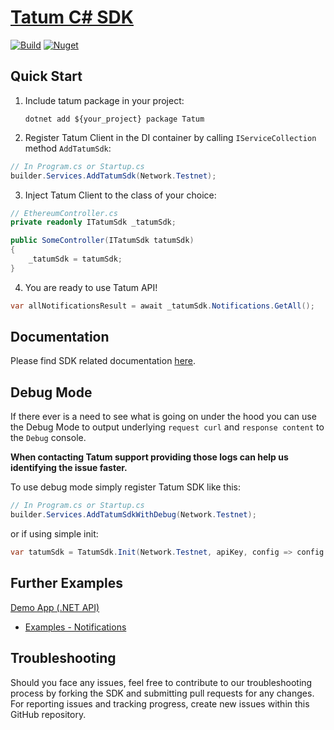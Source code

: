 # [Tatum C# SDK](http://tatum.com/)

[![Build](https://github.com/tatumio/tatum-csharp/actions/workflows/build.yml/badge.svg?branch=main)](https://github.com/tatumio/tatum-csharp/actions/workflows/build.yml)
<a href="https://www.nuget.org/packages/Tatum"><img alt="Nuget" src="https://buildstats.info/nuget/Tatum"></a>

## Quick Start

1. Include tatum package in your project:

   `dotnet add ${your_project} package Tatum`

2. Register Tatum Client in the DI container by calling `IServiceCollection` method `AddTatumSdk`:

```cs
// In Program.cs or Startup.cs
builder.Services.AddTatumSdk(Network.Testnet);
```

3. Inject Tatum Client to the class of your choice:

```cs
// EthereumController.cs
private readonly ITatumSdk _tatumSdk;

public SomeController(ITatumSdk tatumSdk)
{
    _tatumSdk = tatumSdk;
}
```

4. You are ready to use Tatum API!

```cs
var allNotificationsResult = await _tatumSdk.Notifications.GetAll();
```

## Documentation

Please find SDK related documentation [here](https://docs.tatum.com/).

## Debug Mode

If there ever is a need to see what is going on under the hood you can use the Debug Mode to output underlying `request curl` and `response content` to the `Debug` console.

**When contacting Tatum support providing those logs can help us identifying the issue faster.**

To use debug mode simply register Tatum SDK like this:

```cs
// In Program.cs or Startup.cs
builder.Services.AddTatumSdkWithDebug(Network.Testnet);
```

or if using simple init:

```cs
var tatumSdk = TatumSdk.Init(Network.Testnet, apiKey, config => config.EnableDebugMode = true);
```

## Further Examples

[Demo App (.NET API)](Tatum.Demo)

- [Examples - Notifications](Tatum.Examples/Notifications/Examples/Subscribe.cs)

## Troubleshooting

Should you face any issues, feel free to contribute to our troubleshooting process by forking the SDK and submitting pull requests for any changes. For reporting issues and tracking progress, create new issues within this GitHub repository.
